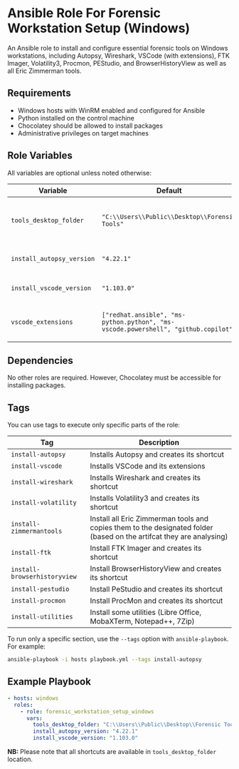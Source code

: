 # Ansible Role For Forensic Workstation Setup (Windows)

An Ansible role to install and configure essential forensic tools on Windows workstations, including Autopsy, Wireshark, VSCode (with extensions), FTK Imager, Volatility3, Procmon, PEStudio, and BrowserHistoryView as well as all Eric Zimmerman tools.

## Requirements

- Windows hosts with WinRM enabled and configured for Ansible
- Python installed on the control machine
- Chocolatey should be allowed to install packages
- Administrative privileges on target machines

## Role Variables

All variables are optional unless noted otherwise:

| Variable | Default | Description |
|----------|---------|-------------|
| `tools_desktop_folder` | `"C:\\Users\\Public\\Desktop\\Forensic Tools"` | Folder to store all forensic tool shortcuts |
| `install_autopsy_version` | `"4.22.1"` | Version of Autopsy to install |
| `install_vscode_version` | `"1.103.0"` | Version of VSCode to install |
| `vscode_extensions` | `["redhat.ansible", "ms-python.python", "ms-vscode.powershell", "github.copilot"]` | List of VSCode extensions to install |

## Dependencies

No other roles are required. However, Chocolatey must be accessible for installing packages.

## Tags

You can use tags to execute only specific parts of the role:

| Tag | Description |
|-----|-------------|
| `install-autopsy` | Installs Autopsy and creates its shortcut |
| `install-vscode` | Installs VSCode and its extensions |
| `install-wireshark` | Installs Wireshark and creates its shortcut |
| `install-volatility` | Installs Volatility3 and creates its shortcut |
| `install-zimmermantools` | Install all Eric Zimmerman tools and copies them to the designated folder (based on the artifcat they are analysing) |
| `install-ftk` | Install FTK Imager and creates its shortcut|
| `install-browserhistoryview` | Install BrowserHistoryView and creates its shortcut |
| `install-pestudio` | Install PeStudio and creates its shortcut | 
| `install-procmon` | Install ProcMon and creates its shortcut |
| `install-utilities` | Install some utilities (Libre Office, MobaXTerm, Notepad++, 7Zip) |

To run only a specific section, use the `--tags` option with `ansible-playbook`. For example:

```bash
ansible-playbook -i hosts playbook.yml --tags install-autopsy
```
## Example Playbook

```yaml
- hosts: windows
  roles:
    - role: forensic_workstation_setup_windows
      vars:
        tools_desktop_folder: "C:\\Users\\Public\\Desktop\\Forensic Tools"
        install_autopsy_version: "4.22.1"
        install_vscode_version: "1.103.0"
```
**NB:** Please note that all shortcuts are available in `tools_desktop_folder` location.
